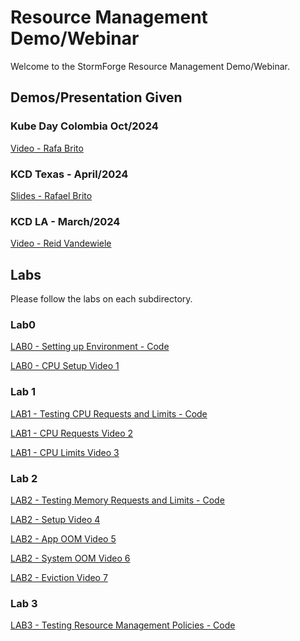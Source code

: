 # Resource Management Demo/Webinar

Welcome to the StormForge Resource Management Demo/Webinar.

## Demos/Presentation Given

### Kube Day Colombia Oct/2024

[Video - Rafa Brito](https://www.youtube.com/watch?v=T-LF_0uwFIg)

### KCD Texas - April/2024

[Slides - Rafael Brito](https://docs.google.com/presentation/d/1Sbq98JXOybECEl4Und_7iL771Xu6x07ySrM_zGpo6SA/edit?usp=sharing)

### KCD LA - March/2024

[Video - Reid Vandewiele ](https://www.stormforge.io/videos/demystifying-kubernetes-resource-management/)

## Labs

Please follow the labs on each subdirectory.

### Lab0

[LAB0 - Setting up Environment - Code](./lab0/README.md)

[LAB0 - CPU Setup Video 1](https://youtu.be/N5psCbUynSQ)

### Lab 1

[LAB1 - Testing CPU Requests and Limits - Code](./lab1/README.md)

[LAB1 - CPU Requests Video 2](https://youtu.be/XnaVpir1JhE)

[LAB1 - CPU Limits Video 3](https://youtu.be/SwDCSJgoZH0)

### Lab 2
[LAB2 - Testing Memory Requests and Limits - Code](./lab2/README.md)

[LAB2 - Setup Video 4 ](https://youtu.be/5ZgjvYHNauc)

[LAB2 - App OOM Video 5 ](https://youtu.be/U8XhWOgL2VA)

[LAB2 -  System OOM Video 6 ](https://youtu.be/KRBxS8AXKxY)

[LAB2 -  Eviction Video 7 ](https://youtu.be/JF6E5_rdLEM)

### Lab 3
[LAB3 - Testing Resource Management Policies - Code](./lab3/README.md)
